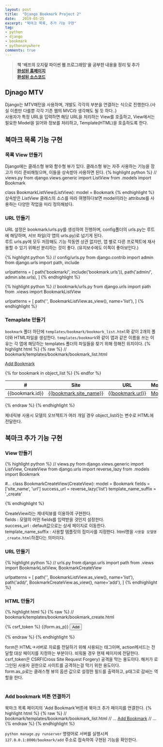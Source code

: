 ```yaml
---
layout: post
title:  "Django Bookmark Project 2"
date:   2019-05-25
excerpt: "북마크 목록, 추가 기능 구현"
tag:
- python
- django
- bookmark
- pythonanywhere
comments: true
---
```


> **책 '배프의 오지랖 파이썬 웹 프로그래밍'을 공부한 내용을 정리 및 추가**<br>
> **<a href="http://glowingedge.pythonanywhere.com/bookmark/">완성된 홈페이지</a>**<br>
> **<a href="https://github.com/glowingEdge/bookmark">완성된 소스코드</a>**

## Djnago MTV

Django는 MTV패턴을 사용하며, 개발도 각각의 부분을 연결하는 식으로 진행한다.(사실 이름만 다를뿐 각각 기존 웹의 MVC라 생각해도 될 듯 하다..)<br>
사용자가 특정 URL을 입력하면 해당 URL을 처리하는 View를 호출하고, View에서는 필요한 Model을 읽어와 정보를 처리하고, Template(HTML)을 호출하도록 한다.

## 북마크 목록 기능 구현

### 목록 View 만들기

Django에는 클래스형 뷰와 함수형 뷰가 있다. 클래스형 뷰는 자주 사용하는 기능을 장고가 미리 준비해뒀으며, 이들을 상속받아 사용하면 된다.
{% highlight python %}
// views.py
from django.views.generic import ListView
from .models import Bookmark

class BookmarkListView(ListView):
    model = Bookmark
{% endhighlight %}
상속받은 ListView 클래스의 소스를 따라 여행하다보면 model이라는 attribute를 사용하는 다양한 작업을 미리 정의해놨다.

### URL 만들기

URL 설정은 bookmark/urls.py를 생성하여 진행하며, config폴더의 urls.py는 루트에 해당하며, 서브 파일(각 앱의 urls.py)로 넘기게 된다.<br>
루트 urls.py에 모두 저장해도 기능 작동엔 상관 없지만, 앱 별로 다른 프로젝트에 재사용할 수 있기 위해선 분리하는 것이 좋다. (유지보수에도 이쪽이 좋아보인다.)<br>
 
{% highlight python %}
// config/urls.py
from django.contrib import admin
from django.urls import path, include

urlpatterns = [
    path('bookmark/', include('bookmark.urls')),
    path('admin/', admin.site.urls),
]
{% endhighlight %}

{% highlight python %}
// bookmark/urls.py
from django.urls import path
from .views import BookmarkListView

urlpatterns = [
    path('', BookmarkListView.as_view(), name='list'),
]
{% endhighlight %}

### Temaplate 만들기
`bookmark` 폴더 하단에 `templates/bookmark/bookmark_list.html`와 같이 2개의 폴더와 HTML파일을 생성한다. `templates/bookmark`와 같이 앱과 같은 이름을 쓰는 이유는 각 앱에 해당하는 templates 폴더의 파일들을 찾기 위해 정해진 위치이다.
{% highlight html %}
{% raw %}
// bookmark/templates/bookmark/bookmark_list.html
  <div class="btn-group">
        <a href="#" class="btn btn-info">Add Bookmark</a>
    </div>
    <p></p>
    <table class="table">
        <thead>
            <tr>
                <th scope="col">#</th>
                <th scope="col">Site</th>
                <th scope="col">URL</th>
                <th scope="col">Modify</th>
                <th scope="col">Delete</th>
            </tr>
        </thead>
        <tbody>
            {% for bookmark in object_list %}
                <tr>
                    <td>{{bookmark.id}}</td>
                    <td><a href="#">{{bookmark.site_name}}</a></td>
                    <td><a href="{{bookmark.url}}" target="_blank">{{bookmark.url}}</a></td>
                    <td><a href="#" class="btn btn-success btn-sm">Modify</a></td>
                    <td><a href="#" class="btn btn-danger btn-sm">Delete</a></td>
                </tr>
            {% endfor %}
        </tbody>
    </table>
{% endraw %}
{% endhighlight %}

제네릭뷰 사용시 모델의 오브젝트가 여러 개일 경우 object_list라는 변수로 HTML에 전달한다.

## 북마크 추가 기능 구현

### View 만들기

{% highlight python %}
// views.py
from django.views.generic import ListView, CreateView
from django.urls import reverse_lazy
from .models import Bookmark

#...
class BookmarkCreateView(CreateView):
    model = Bookmark
    fields = ['site_name', 'url']
    success_url = reverse_lazy('list')
    template_name_suffix = '_create'

{% endhighlight %}

CreateView라는 제네릭뷰를 이용하여 구현한다.<br>
fields : 모델의 어떤 fields를 입력받을 것인지 설정한다.<br>
success_url : default값으로는 상세 페이지로 이동한다.<br>
template_name_suffix : 사용할 템플릿의 접미사를 지정한다. html명을 `사용할 모델명_create.html`하겠다는 의미이다.

### URL 만들기
{% highlight python %}
// urls.py
from django.urls import path
from .views import BookmarkListView, BookmarkCreateView


urlpatterns = [
    path('', BookmarkListView.as_view(), name='list'),
    path('add/', BookmarkCreateView.as_view(), name='add'),
]
{% endhighlight %}

### HTML 만들기

{% highlight html %}
{% raw %}
// bookmark/templates/bookmark/bookmark_create.html
    <form action="" method="post">
        {% csrf_token %}
        {{form.as_p}}
        <input type="submit" value="Add" class="btn btn-info btn-sm">
    </form>
{% endraw %}
{% endhighlight %}

form은 HTML->서버로 자료를 전달하기 위해 사용되는 태그이며, action메서드는 전달할 대상 페이지를 지정하는 부분이다. 비워둘 경우 현재 페이지에 전달한다.<br>
csrf_token은 CSRF(Cross Site Request Forgery) 공격을 막는 용도이다. 해커가 로그인된 사용자 권한으로 사이트를 공격하는걸 막기 위한 용도이다.<br>
form.as_p로는 클래스형 뷰의 옵션 값으로 설정한 필드를 출력하고, p태그로 감싸는 역할을 한다.<br><br>

### Add bookmark 버튼 연결하기
북마크 목록 페이지의 'Add Bookmark'버튼에 북마크 추가 페이지를 연결한다.
{% highlight html %}
{% raw %}
// bookmark/templates/bookmark/bookmark_list.html
// ...
    <a href="{% url 'add' %}" class="btn btn-info">Add Bookmark</a>
// ...
{% endraw %}
{% endhighlight %}

`python manage.py runserver` 명령어로 서버를 실행시켜 `127.0.0.1:8000/bookmark/add` 주소로 접속하여 구현된 기능을 확인한다.